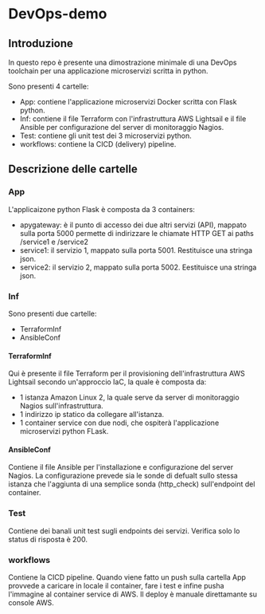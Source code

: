 # DevOps-demo

<h2> Introduzione </h2>
In questo repo è presente una dimostrazione minimale di una DevOps toolchain per una applicazione microservizi scritta in python.

Sono presenti 4 cartelle:

- App: contiene l'applicazione microservizi Docker scritta con Flask python.
- Inf: contiene il file Terraform con l'infrastruttura AWS Lightsail e il file Ansible per configurazione del server di monitoraggio Nagios.
- Test: contiene gli unit test dei 3 microservizi python.
- workflows: contiene la CICD (delivery) pipeline.

<h2> Descrizione delle cartelle </h2>

<h3> App </h3>
L'applicaizone python Flask è composta da 3 containers:

- apygateway: è il punto di accesso dei due altri servizi (API), mappato sulla porta 5000 permette di indirizzare le chiamate HTTP GET ai paths /service1 e /service2
- service1: il servizio 1, mappato sulla porta 5001. Restituisce una stringa json.
- service2: il servizio 2, mappato sulla porta 5002. Eestituisce una stringa json.

<h3> Inf </h3>
Sono presenti due cartelle:

- TerraformInf
- AnsibleConf


<h4> TerraformInf </h4>

Qui è presente il file Terraform per il provisioning dell'infrastruttura AWS Lightsail secondo un'approccio IaC, la quale è composta da:
- 1 istanza Amazon Linux 2, la quale serve da server di monitoraggio Nagios sull'infrastruttura.
- 1 indirizzo ip statico da collegare all'istanza.
- 1 container service con due nodi, che ospiterà l'applicazione microservizi python FLask.

<h4> AnsibleConf </h4>

Contiene il file Ansible per l'installazione e configurazione del server Nagios.
La configurazione prevede sia le sonde di defualt sullo stessa istanza che l'aggiunta di una semplice sonda (http_check) sull'endpoint del container.

<h3> Test </h3>
Contiene dei banali unit test sugli endpoints dei servizi. Verifica solo lo status di risposta è 200.

<h3> workflows </h3>

Contiene la CICD pipeline. Quando viene fatto un push sulla cartella App provvede a caricare in locale il container, fare i test e infine pusha l'immagine al container service di AWS.
Il deploy è manuale direttamante su console AWS.






  
